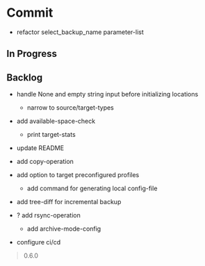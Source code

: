 # Commit

- refactor select_backup_name parameter-list

## In Progress


## Backlog

- handle None and empty string input before initializing locations
  - narrow to source/target-types

- add available-space-check
  - print target-stats

- update README

- add copy-operation

- add option to target preconfigured profiles
  - add command for generating local config-file

- add tree-diff for incremental backup

- ? add rsync-operation
  - add archive-mode-config

- configure ci/cd

> 0.6.0
